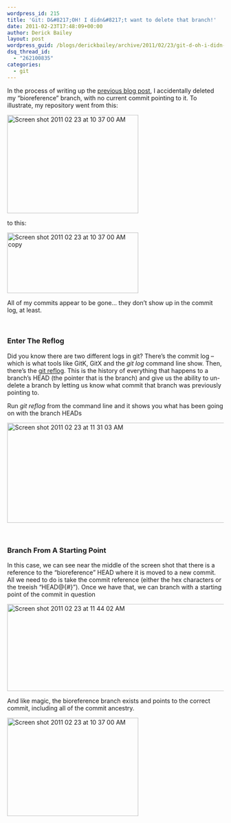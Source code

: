 ```yaml
---
wordpress_id: 215
title: 'Git: D&#8217;OH! I didn&#8217;t want to delete that branch!'
date: 2011-02-23T17:48:09+00:00
author: Derick Bailey
layout: post
wordpress_guid: /blogs/derickbailey/archive/2011/02/23/git-d-oh-i-didn-t-want-to-delete-that-branch.aspx
dsq_thread_id:
  - "262100835"
categories:
  - git
---
```

In the process of writing up the [previous blog post](http://www.lostechies.com/blogs/derickbailey/archive/2011/02/23/git-oops-i-didn-t-mean-to-commit-on-that-remote-tracking-branch.aspx), I accidentally deleted my &#8220;bioreference&#8221; branch, with no current commit pointing to it. To illustrate, my repository went from this:

<img src="http://lostechies.com/derickbailey/files/2011/03/Screen-shot-2011-02-23-at-10.37.00-AM.png" border="0" alt="Screen shot 2011 02 23 at 10 37 00 AM" width="305" height="229" />

to this:

<img src="http://lostechies.com/derickbailey/files/2011/03/Screen-shot-2011-02-23-at-10.37.00-AM-copy.png" border="0" alt="Screen shot 2011 02 23 at 10 37 00 AM copy" width="305" height="141" />

All of my commits appear to be gone&#8230; they don&#8217;t show up in the commit log, at least.

 

### Enter The Reflog

Did you know there are two different logs in git? There&#8217;s the commit log &#8211; which is what tools like GitK, GitX and the _git log_ command line show. Then, there&#8217;s the [git reflog](http://www.kernel.org/pub/software/scm/git/docs/git-reflog.html). This is the history of everything that happens to a branch&#8217;s HEAD (the pointer that is the branch) and give us the ability to un-delete a branch by letting us know what commit that branch was previously pointing to.

Run _git reflog_ from the command line and it shows you what has been going on with the branch HEADs

<img src="http://lostechies.com/derickbailey/files/2011/03/Screen-shot-2011-02-23-at-11.31.03-AM.png" border="0" alt="Screen shot 2011 02 23 at 11 31 03 AM" width="600" height="233" />

 

### Branch From A Starting Point

In this case, we can see near the middle of the screen shot that there is a reference to the &#8220;bioreference&#8221; HEAD where it is moved to a new commit. All we need to do is take the commit reference (either the hex characters or the treeish &#8220;HEAD@{#}&#8221;). Once we have that, we can branch with a starting point of the commit in question

<img src="http://lostechies.com/derickbailey/files/2011/03/Screen-shot-2011-02-23-at-11.44.02-AM.png" border="0" alt="Screen shot 2011 02 23 at 11 44 02 AM" width="507" height="203" />

And like magic, the bioreference branch exists and points to the correct commit, including all of the commit ancestry.

<img style="border: 0px initial initial" src="http://lostechies.com/derickbailey/files/2011/03/Screen-shot-2011-02-23-at-10.37.00-AM.png" border="0" alt="Screen shot 2011 02 23 at 10 37 00 AM" width="305" height="229" />